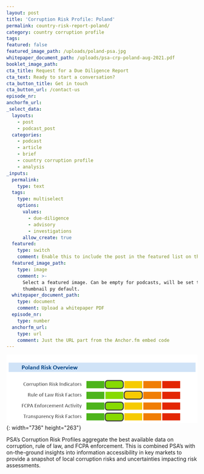 ```yaml
---
layout: post
title: 'Corruption Risk Profile: Poland'
permalink: country-risk-report-poland/
category: country corruption profile
tags:
featured: false
featured_image_path: /uploads/poland-psa.jpg
whitepaper_document_path: /uploads/psa-crp-poland-aug-2021.pdf
booklet_image_path: 
cta_title: Request for a Due Diligence Report
cta_text: Ready to start a conversation?
cta_button_title: Get in touch
cta_button_url: /contact-us 
episode_nr:
anchorfm_url:
_select_data:
  layouts:
    - post
    - podcast_post
  categories:
    - podcast
    - article
    - brief
    - country corruption profile
    - analysis
_inputs:
  permalink:
    type: text
  tags:
    type: multiselect
    options:
      values:
        - due-diligence
        - advisory
        - investigations
      allow_create: true
  featured:
    type: switch
    comment: Enable this to include the post in the featured list on the homepage.
  featured_image_path:
    type: image
    comment: >-
      Select a featured image. Can be empty for podcasts, will be set to podcast
      thumbnail py default.
  whitepaper_document_path:
    type: document
    comment: Upload a whitepaper PDF
  episode_nr:
    type: number
  anchorfm_url:
    type: url
    comment: Just the URL part from the Anchor.fm embed code
---
```

![](/uploads/proaug2021.png){: width="736" height="263"}

PSA’s Corruption Risk Profiles aggregate the best available data on corruption, rule of law, and FCPA enforcement. This is combined PSA’s with on-the-ground insights into information accessibility in key markets to provide a snapshot of local corruption risks and uncertainties impacting risk assessments.
